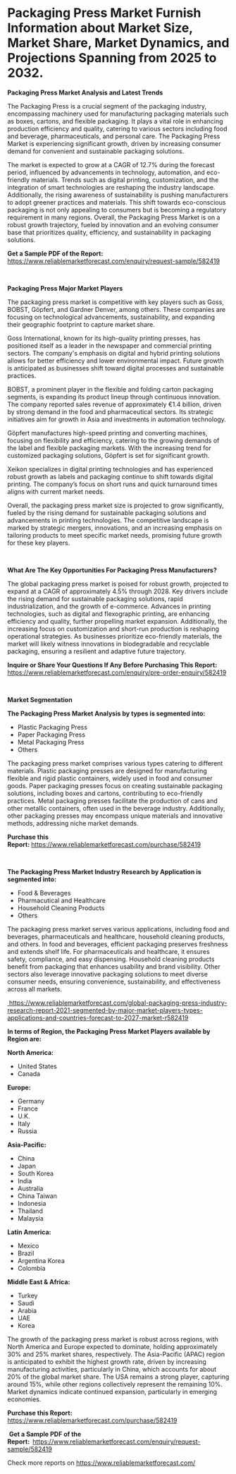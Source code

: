 <p><h1>Packaging Press Market Furnish Information about Market Size, Market Share, Market Dynamics, and Projections Spanning from 2025 to 2032.</h1></p><p><strong>Packaging Press Market Analysis and Latest Trends</strong></p>
<p><p>The Packaging Press is a crucial segment of the packaging industry, encompassing machinery used for manufacturing packaging materials such as boxes, cartons, and flexible packaging. It plays a vital role in enhancing production efficiency and quality, catering to various sectors including food and beverage, pharmaceuticals, and personal care. The Packaging Press Market is experiencing significant growth, driven by increasing consumer demand for convenient and sustainable packaging solutions.</p><p>The market is expected to grow at a CAGR of 12.7% during the forecast period, influenced by advancements in technology, automation, and eco-friendly materials. Trends such as digital printing, customization, and the integration of smart technologies are reshaping the industry landscape. Additionally, the rising awareness of sustainability is pushing manufacturers to adopt greener practices and materials. This shift towards eco-conscious packaging is not only appealing to consumers but is becoming a regulatory requirement in many regions. Overall, the Packaging Press Market is on a robust growth trajectory, fueled by innovation and an evolving consumer base that prioritizes quality, efficiency, and sustainability in packaging solutions.</p></p>
<p><strong>Get a Sample PDF of the Report:&nbsp;</strong> <a href="https://www.reliablemarketforecast.com/enquiry/request-sample/582419?utm_campaign=2336&utm_medium=2&utm_source=Github&utm_content=ia&utm_term=23032025&utm_id=packaging-press">https://www.reliablemarketforecast.com/enquiry/request-sample/582419</a></p>
<p>&nbsp;</p>
<p><strong>Packaging Press Major Market Players</strong></p>
<p><p>The packaging press market is competitive with key players such as Goss, BOBST, Göpfert, and Gardner Denver, among others. These companies are focusing on technological advancements, sustainability, and expanding their geographic footprint to capture market share.</p><p>Goss International, known for its high-quality printing presses, has positioned itself as a leader in the newspaper and commercial printing sectors. The company's emphasis on digital and hybrid printing solutions allows for better efficiency and lower environmental impact. Future growth is anticipated as businesses shift toward digital processes and sustainable practices.</p><p>BOBST, a prominent player in the flexible and folding carton packaging segments, is expanding its product lineup through continuous innovation. The company reported sales revenue of approximately €1.4 billion, driven by strong demand in the food and pharmaceutical sectors. Its strategic initiatives aim for growth in Asia and investments in automation technology.</p><p>Göpfert manufactures high-speed printing and converting machines, focusing on flexibility and efficiency, catering to the growing demands of the label and flexible packaging markets. With the increasing trend for customized packaging solutions, Göpfert is set for significant growth.</p><p>Xeikon specializes in digital printing technologies and has experienced robust growth as labels and packaging continue to shift towards digital printing. The company’s focus on short runs and quick turnaround times aligns with current market needs.</p><p>Overall, the packaging press market size is projected to grow significantly, fueled by the rising demand for sustainable packaging solutions and advancements in printing technologies. The competitive landscape is marked by strategic mergers, innovations, and an increasing emphasis on tailoring products to meet specific market needs, promising future growth for these key players.</p></p>
<p>&nbsp;</p>
<p><strong>What Are The Key Opportunities For Packaging Press Manufacturers?</strong></p>
<p><p>The global packaging press market is poised for robust growth, projected to expand at a CAGR of approximately 4.5% through 2028. Key drivers include the rising demand for sustainable packaging solutions, rapid industrialization, and the growth of e-commerce. Advances in printing technologies, such as digital and flexographic printing, are enhancing efficiency and quality, further propelling market expansion. Additionally, the increasing focus on customization and short-run production is reshaping operational strategies. As businesses prioritize eco-friendly materials, the market will likely witness innovations in biodegradable and recyclable packaging, ensuring a resilient and adaptive future trajectory.</p></p>
<p><strong>Inquire or Share Your Questions If Any Before Purchasing This Report:</strong> <a href="https://www.reliablemarketforecast.com/enquiry/pre-order-enquiry/582419?utm_campaign=2336&utm_medium=2&utm_source=Github&utm_content=ia&utm_term=23032025&utm_id=packaging-press">https://www.reliablemarketforecast.com/enquiry/pre-order-enquiry/582419</a></p>
<p>&nbsp;</p>
<p><strong>Market Segmentation</strong></p>
<p><strong>The Packaging Press Market Analysis by types is segmented into:</strong></p>
<p><ul><li>Plastic Packaging Press</li><li>Paper Packaging Press</li><li>Metal Packaging Press</li><li>Others</li></ul></p>
<p><p>The packaging press market comprises various types catering to different materials. Plastic packaging presses are designed for manufacturing flexible and rigid plastic containers, widely used in food and consumer goods. Paper packaging presses focus on creating sustainable packaging solutions, including boxes and cartons, contributing to eco-friendly practices. Metal packaging presses facilitate the production of cans and other metallic containers, often used in the beverage industry. Additionally, other packaging presses may encompass unique materials and innovative methods, addressing niche market demands.</p></p>
<p><strong>Purchase this Report:&nbsp;</strong><a href="https://www.reliablemarketforecast.com/purchase/582419?utm_campaign=2336&utm_medium=2&utm_source=Github&utm_content=ia&utm_term=23032025&utm_id=packaging-press">https://www.reliablemarketforecast.com/purchase/582419</a></p>
<p>&nbsp;</p>
<p><strong>The Packaging Press Market Industry Research by Application is segmented into:</strong></p>
<p><ul><li>Food & Beverages</li><li>Pharmacutical and Healthcare</li><li>Household Cleaning Products</li><li>Others</li></ul></p>
<p><p>The packaging press market serves various applications, including food and beverages, pharmaceuticals and healthcare, household cleaning products, and others. In food and beverages, efficient packaging preserves freshness and extends shelf life. For pharmaceuticals and healthcare, it ensures safety, compliance, and easy dispensing. Household cleaning products benefit from packaging that enhances usability and brand visibility. Other sectors also leverage innovative packaging solutions to meet diverse consumer needs, ensuring convenience, sustainability, and effectiveness across all markets.</p></p>
<p><a href="https://www.reliablemarketforecast.com/global-packaging-press-industry-research-report-2021-segmented-by-major-market-players-types-applications-and-countries-forecast-to-2027-market-r582419?utm_campaign=2336&utm_medium=2&utm_source=Github&utm_content=ia&utm_term=23032025&utm_id=packaging-press">&nbsp;https://www.reliablemarketforecast.com/global-packaging-press-industry-research-report-2021-segmented-by-major-market-players-types-applications-and-countries-forecast-to-2027-market-r582419</a></p>
<p><strong>In terms of Region, the Packaging Press Market Players available by Region are:</strong></p>
<p>
    <p> <strong> North America: </strong>
        <ul>
            <li>United States</li>
            <li>Canada</li>
        </ul>
        </p> 
    <p> <strong> Europe: </strong>
        <ul>
            <li>Germany</li>
            <li>France</li>
            <li>U.K.</li>
            <li>Italy</li>
            <li>Russia</li>
        </ul>
        </p> 
    <p> <strong> Asia-Pacific: </strong>
        <ul>
            <li>China</li>
            <li>Japan</li>
            <li>South Korea</li>
            <li>India</li>
            <li>Australia</li>
            <li>China Taiwan</li>
            <li>Indonesia</li>
            <li>Thailand</li>
            <li>Malaysia</li>
        </ul>
        </p> 
    <p> <strong> Latin America: </strong>
        <ul>
            <li>Mexico</li>
            <li>Brazil</li>
            <li>Argentina Korea</li>
            <li>Colombia</li>
        </ul>
        </p> 
    <p> <strong> Middle East & Africa: </strong>
        <ul>
            <li>Turkey</li>
            <li>Saudi</li>
            <li>Arabia</li>
            <li>UAE</li>
            <li>Korea</li>
        </ul>
    </p>
    </p>
<p><p>The growth of the packaging press market is robust across regions, with North America and Europe expected to dominate, holding approximately 30% and 25% market shares, respectively. The Asia-Pacific (APAC) region is anticipated to exhibit the highest growth rate, driven by increasing manufacturing activities, particularly in China, which accounts for about 20% of the global market share. The USA remains a strong player, capturing around 15%, while other regions collectively represent the remaining 10%. Market dynamics indicate continued expansion, particularly in emerging economies.</p></p>
<p><strong>Purchase this Report: </strong><a href="https://www.reliablemarketforecast.com/purchase/582419?utm_campaign=2336&utm_medium=2&utm_source=Github&utm_content=ia&utm_term=23032025&utm_id=packaging-press">https://www.reliablemarketforecast.com/purchase/582419</a></p>
<p>&nbsp;<strong>Get a Sample PDF of the Report:&nbsp;&nbsp;</strong><a href="https://www.reliablemarketforecast.com/enquiry/request-sample/582419?utm_campaign=2336&utm_medium=2&utm_source=Github&utm_content=ia&utm_term=23032025&utm_id=packaging-press">https://www.reliablemarketforecast.com/enquiry/request-sample/582419</a></p>
<p><strong></strong></p>
<p>Check more reports on <a href="https://www.reliablemarketforecast.com/?utm_campaign=2336&utm_medium=2&utm_source=Github&utm_content=ia&utm_term=23032025&utm_id=packaging-press">https://www.reliablemarketforecast.com/</a></p>